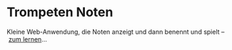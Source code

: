 # Trompeten Noten
Kleine Web-Anwendung, die Noten anzeigt und dann benennt und spielt – [zum lernen](https://norbertschnell.github.io/trompeten-noten/)...

